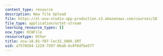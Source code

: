 ```yaml
---
content_type: resource
description: New file Upload
file: https://ol-ocw-studio-app-production.s3.amazonaws.com/courses/18-01sc-single-variable-calculus-fall-2010/a7578584122975970ba0bc0f0dfbe577_ocw-18.01-f07-lec32_300k.SRT
file_type: application/octet-stream
learning_resource_types: []
ocw_type: OCWFile
resourcetype: Other
title: ocw-18.01-f07-lec32_300k.SRT
uid: a7578584-1229-7597-0ba0-bc0f0dfbe577
---
```


